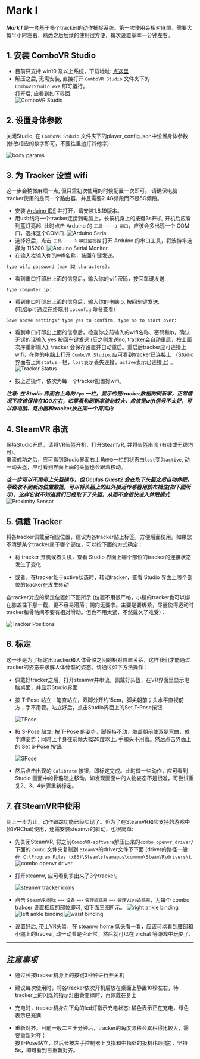 # Mark I

***Mark I*** 是一套基于多个tracker的动作捕捉系统。第一次使用会相对麻烦，需要大概半小时左右，熟悉之后后续的使用很方便，每次设置基本一分钟左右。


## 1. 安装 ComboVR Studio
* 目前只支持 win10 及以上系统，下载地址: [点这里](https://github.com/combovr/ComboVR-software/releases)
* 解压之后, 无需安装, 直接打开 `ComboVR Studio` 文件夹下的 `ComboVrStudio.exe` 即可运行。  
  打开后, 应看到如下界面.   
![ComboVR Studio](img/combovr_studio.png)


## 2. 设置身体参数
关闭Studio, 在 `ComboVR Stduio` 文件夹下的player_config.json中设置身体参数(修改相应的数字即可，不要往里边打其他字):

![body params](img/body_params.png)


## 3. 为 Tracker 设置 wifi
这一步会稍微麻烦一点, 但只需初次使用的时候配置一次即可。 请确保电脑tracker使用的是同一个路由器，并且需要2.4G频段而不是5G频段。

* 安装 [Arduino IDE](https://www.arduino.cc/en/software) 并打开，请安装1.8.19版本。
* 用usb线将一个tracker连接到电脑上，长按机身上的按键3s开机, 开机后应看到蓝灯亮起. 此时点击 Arduino 的 `工具` ---> `端口`，应该会多出现一个 COM口，选择这个COM口. 
![Arduino Serial](img/arduino_serial.png)
* 选择好后，点击 `工具` ---> `串口监视器` 打开 Arduino 的串口工具，将波特率选择为 115200.
![Arduino Serial Monitor](img/arduino_serial_monitor.png)
* 在输入栏输入你的wifi名称，按回车键发送。

```
type wifi password (max 32 characters): 
```

* 看到串口打印出上面的信息后，输入你的wifi密码，按回车键发送.

```
type computer ip: 
```
* 看到串口打印出上面的信息后，输入你的电脑ip, 按回车键发送.  
(电脑ip可通过在终端用 `ipconfig` 命令查看)

```
Save above settings? type yes to confirm, type no to start over: 
```
* 看到串口打印出上面的信息后，检查你之前输入的wifi名称、密码和ip，确认无误的话输入 yes 按回车键发送 (反之则发送no, tracker会自动重启，按上面次序重新输入), tracker 会保存设置并自动重启。重启后tracker应可连接上wifi，在你的电脑上打开 `ComboVR Studio`, 应可看到tracker已连接上 （Studio界面右上角`status`一栏，`lost`表示丢失连接，`active`表示已连接上) 。
![Tracker Status](img/tracker_status.png)


* 按上述操作，依次为每一个tracker配置好wifi。

***注意: 在 Studio 界面右上角的 `Fps` 一栏，显示的是tracker数据的刷新率，正常情况下应该保持在100左右，如果看到刷新率波动较大，应该是wifi信号不太好，可以将电脑、路由器和tracker放在同一个房间内***


## 4. SteamVR 串流
保持Studio开启，请将VR头盔开机，打开SteamVR, 并将头盔串流 (有线或无线均可)。   
串流成功之后，应可看到Studio界面右上角`HMD`一栏的状态由`lost`变为`active`, 动一动头盔，应可看到界面上画的头盔也会跟着移动。   

***这一步可以不用带上头盔操作，但 Oculus Quest2 会在取下头盔之后自动休眠， 导致收不到新的位置数据，可以将头盔上的红外接近传感器用胶布挡住(如下图所示)，这样它就不知道我们已经取下了头盔，从而不会很快进入休眠模式***
![Proximity Sensor](img/oculus_quest2_proximity_sensor.jpg)


## 5. 佩戴 Tracker
将各tracker佩戴至相应位置，建议为各tracker贴上标签，方便后面使用。如果您不清楚某个tracker属于哪个部位，可以按下面的方式确定：

* 将 tracker 开机或者关机，查看 Studio 界面上哪个部位的tracker的连接状态发生了变化

* 或者，在tracker处于active状态时，转动tracker，查看 Studio 界面上哪个部位的tracker在发生转动    

各tracker对应的绑定位置如下图所示 (位置不用很严格，小腿的tracker也可以绑在膝盖往下那一截，更不容易滑落；朝向无要求。主要是要绑紧，尽量使得运动时tracker和骨骼间不要有相对滑动。但也不用太紧，不然戴久了难受)：

![Tracker Positions](img/tracker_positions.png)



## 6. 标定
这一步是为了标定出tracker和人体骨骼之间的相对位置关系，这样我们才能通过tracker的姿态来求解人体骨骼的姿态。请通过如下方法操作：   

* 佩戴好tracker之后，打开steamvr并串流，佩戴好头盔，在VR界面里显示电脑桌面，并显示Studio界面

* 按 T-Pose 站立：笔直站立，双脚分开约15cm，脚尖朝前；头水平直视前方；手不用管。站立好后，点击Studio界面上的Set T-Pose按钮.

  ![TPose](img/tpose.png)

* 按 S-Pose 站立: 按 T-Pose 的姿势，脚保持不动，膝盖朝前使双腿弯曲，成半蹲姿势；同时上半身往前倾大概20度以上, 手和头不用管。然后点击界面上的 Set S-Pose 按钮.

  ![SPose](img/spose.png)

* 然后点击出现的 `Calibrate` 按钮，即标定完成。此时做一些动作，应可看到 Studio 画面中的骨骼随之移动。如发现画面中的人物姿态不是很准，可尝试重复2、3、4步骤重新标定。



## 7. 在SteamVR中使用
到上一步为止，动作跟踪功能已经实现了。但为了在SteamVR和它支持的游戏中(如VRChat)使用，还需安装steamvr的驱动，也很简单:   

* 先关闭SteamVR, 将之前`ComboVR-software`解压出来的`combo_openvr_driver/`下面的 `combo` 文件夹复制到 `SteamVR`的driver文件下下面 (driver的路径一般在: `C:\Program Files (x86)\Steam\steamapps\common\SteamVR\drivers\`). 
![combo openvr driver](img/combo_openvr_driver.png)

* 打开steamvr, 应可看到多出来了3个tracker。

    ![steamvr tracker icons](img/steamvr_tracker_icons.png)

* 点击 `SteamVR`图标 --- `设备` --- `管理追踪器` --- `管理Vive追踪器`，为每个 combo trakcer 设置相应的部位即可, 如下面三图所示。
    ![right ankle binding](img/vive_tracker_bindings_rightankle.png)
    ![left ankle binding](img/vive_tracker_bindings_leftankle.png)
    ![waist binding](img/vive_tracker_bindings_waist.png)

* 设置好后, 带上VR头盔，在 steamvr home 低头看一看，应该可以看到腰部和小腿上的tracker, 动一动看是否正常。然后就可以在 vrchat 等游戏中玩耍了.

---

## *注意事项*

* 通过长按tracker机身上的按键3秒钟进行开关机

* 建议每次使用时，将各tracker依次开机后放在桌面上静置10秒左右，待tracker上的闪烁的指示灯由黄变绿时，再佩戴在身上

* 充电时，tracker机身左下角的led灯指示充电状态: 橘色表示正在充电，绿色表示已充满.

* 重新对齐。目前一般二三十分钟后，tracker的角度漂移会累积得比较大，需要重新对齐：   
  按T-Pose站立，然后长按左手控制器上食指和中指处的扳机(扣到底)，坚持5s，即可看到已重新对齐。